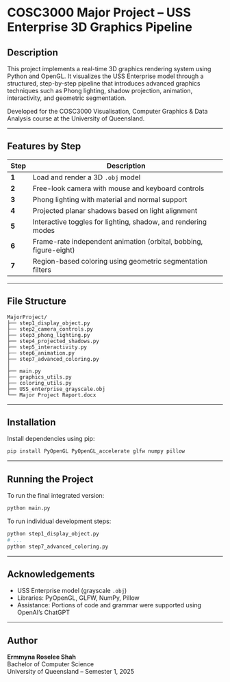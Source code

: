 
# COSC3000 Major Project – USS Enterprise 3D Graphics Pipeline

## Description

This project implements a real-time 3D graphics rendering system using Python and OpenGL. It visualizes the USS Enterprise model through a structured, step-by-step pipeline that introduces advanced graphics techniques such as Phong lighting, shadow projection, animation, interactivity, and geometric segmentation.

Developed for the COSC3000 Visualisation, Computer Graphics & Data Analysis course at the University of Queensland.

---

## Features by Step

| Step | Description |
|------|-------------|
| **1** | Load and render a 3D `.obj` model |
| **2** | Free-look camera with mouse and keyboard controls |
| **3** | Phong lighting with material and normal support |
| **4** | Projected planar shadows based on light alignment |
| **5** | Interactive toggles for lighting, shadow, and rendering modes |
| **6** | Frame-rate independent animation (orbital, bobbing, figure-eight) |
| **7** | Region-based coloring using geometric segmentation filters |

---

## File Structure

```
MajorProject/
├── step1_display_object.py
├── step2_camera_controls.py
├── step3_phong_lighting.py
├── step4_projected_shadows.py
├── step5_interactivity.py
├── step6_animation.py
├── step7_advanced_coloring.py
│
├── main.py
├── graphics_utils.py
├── coloring_utils.py
├── USS_enterprise_grayscale.obj
└── Major Project Report.docx
```

---

## Installation

Install dependencies using pip:

```bash
pip install PyOpenGL PyOpenGL_accelerate glfw numpy pillow
```

---

## Running the Project

To run the final integrated version:

```bash
python main.py
```

To run individual development steps:

```bash
python step1_display_object.py
# ...
python step7_advanced_coloring.py
```

---

## Acknowledgements

- USS Enterprise model (grayscale `.obj`)
- Libraries: PyOpenGL, GLFW, NumPy, Pillow
- Assistance: Portions of code and grammar were supported using OpenAI’s ChatGPT

---

## Author

**Ermmyna Roselee Shah**  
Bachelor of Computer Science  
University of Queensland – Semester 1, 2025
